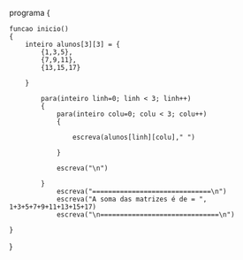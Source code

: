 programa
{
	
	funcao inicio()
	{
		inteiro alunos[3][3] = {
			{1,3,5},
			{7,9,11},
			{13,15,17}
			
		}
		   
			para(inteiro linh=0; linh < 3; linh++)
			{
				para(inteiro colu=0; colu < 3; colu++)
				{

					escreva(alunos[linh][colu]," ")
							
				}
				
		     	escreva("\n")
						
			}
				escreva("==============================\n")
				escreva("A soma das matrizes é de = ", 1+3+5+7+9+11+13+15+17)
				escreva("\n==============================\n")
		
	}
}
